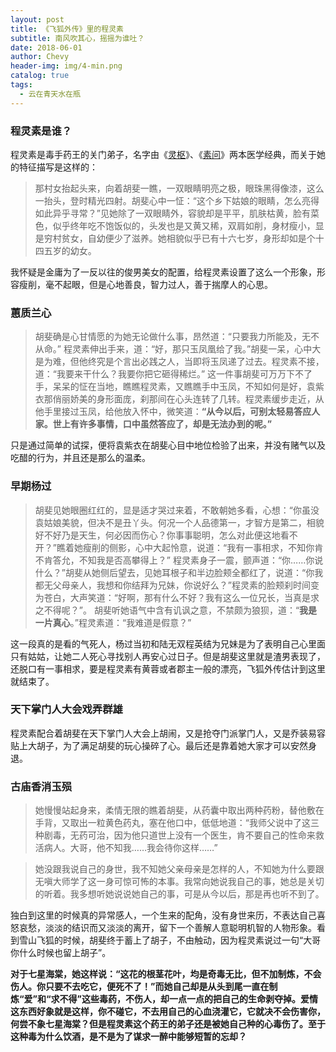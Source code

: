 ```yaml
---
layout: post
title: 《飞狐外传》里的程灵素
subtitle: 南风吹其心，摇摇为谁吐？
date: 2018-06-01
author: Chevy
header-img: img/4-min.png
catalog: true
tags:
  - 云在青天水在瓶
---
```


### 程灵素是谁？
程灵素是毒手药王的关门弟子，名字由《[灵枢](https://zh.wikipedia.org/wiki/%E9%9D%88%E6%A8%9E "灵枢")》、《[素问](https://zh.wikipedia.org/wiki/%E7%B4%A0%E9%97%AE "素问")》两本医学经典，而关于她的特征描写是这样的：

>那村女抬起头来，向着胡斐一瞧，一双眼睛明亮之极，眼珠黑得像漆，这么一抬头，登时精光四射。胡斐心中一怔：“这个乡下姑娘的眼睛，怎么亮得如此异乎寻常？”见她除了一双眼睛外，容貌却是平平，肌肤枯黄，脸有菜色，似乎终年吃不饱饭似的，头发也是又黄又稀，双肩如削，身材瘦小，显是穷村贫女，自幼便少了滋养。她相貌似乎已有十六七岁，身形却如是个十四五岁的幼女。

我怀疑是金庸为了一反以往的俊男美女的配置，给程灵素设置了这么一个形象，形容瘦削，毫不起眼，但是心地善良，智力过人，善于揣摩人的心思。

### 蕙质兰心
>胡斐确是心甘情愿的为她无论做什么事，昂然道：“只要我力所能及，无不从命。”
程灵素伸出手来，道：“好，那只玉凤凰给了我。”胡斐一呆，心中大是为难，但他终究是个言出必践之人，当即将玉凤递了过去。程灵素不接，道：“我要来干什么？我要你把它砸得稀烂。”
这一件事胡斐可万万下不了手，呆呆的怔在当地，瞧瞧程灵素，又瞧瞧手中玉凤，不知如何是好，袁紫衣那俏丽娇美的身形面庞，刹那间在心头连转了几转。程灵素缓步走近，从他手里接过玉凤，给他放入怀中，微笑道：**“从今以后，可别太轻易答应人家。世上有许多事情，口中虽然答应了，却是无法办到的呢。”**

只是通过简单的试探，便将袁紫衣在胡斐心目中地位检验了出来，并没有赌气以及吃醋的行为，并且还是那么的温柔。

### 早期杨过

>胡斐见她眼圈红红的，显是适才哭过来着，不敢朝她多看，心想：“你虽没袁姑娘美貌，但决不是丑丫头。何况一个人品德第一，才智方是第二，相貌好不好乃是天生，何必因而伤心？你事事聪明，怎么对此便这地看不开？”瞧着她瘦削的侧影，心中大起怜意，说道：“我有一事相求，不知你肯不肯答允，不知我是否高攀得上？”
程灵素身子一震，颤声道：“你……你说什么？”胡斐从她侧后望去，见她耳根子和半边脸颊全都红了，说道：“你我都无父母亲人，我想和你结拜为兄妹，你说好么？”程灵素的脸颊刹时间变为苍白，大声笑道：“好啊，那有什么不好？我有这么一位兄长，当真是求之不得呢？”。
胡斐听她语气中含有讥讽之意，不禁颇为狼狈，道：“**我是一片真心**。”程灵素道：“我难道是假意？”

这一段真的是看的气死人，杨过当初和陆无双程英结为兄妹是为了表明自己心里面只有姑姑，让她二人死心寻找别人再安心过日子。但是胡斐这里就是渣男表现了，还脱口有一事相求，要是程灵素有黄蓉或者郡主一般的漂亮，飞狐外传估计到这里就结束了。

### 天下掌门人大会戏弄群雄
程灵素配合着胡斐在天下掌门人大会上胡闹，又是抢夺门派掌门人，又是乔装易容贴上大胡子，为了满足胡斐的玩心操碎了心。最后还是靠着她大家才可以安然身退。

### 古庙香消玉殒
>她慢慢站起身来，柔情无限的瞧着胡斐，从药囊中取出两种药粉，替他敷在手背，又取出一粒黄色药丸，塞在他口中，低低地道：“我师父说中了这三种剧毒，无药可治，因为他只道世上没有一个医生，肯不要自己的性命来救活病人。大哥，他不知我……我会待你这样……”

>她没跟我说自己的身世，我不知她父亲母亲是怎样的人，不知她为什么要跟无嗔大师学了这一身可惊可怖的本事。我常向她说我自己的事，她总是关切的听着。我多想听她说说她自己的事，可是从今以后，那是再也听不到了。

独白到这里的时候真的异常感人，一个生来的配角，没有身世来历，不表达自己喜怒哀愁，淡淡的结识而又淡淡的离开，留下一个善解人意聪明机智的人物形象。看到雪山飞狐的时候，胡斐终于蓄上了胡子，不由触动，因为程灵素说过一句“大哥你什么时候也留上胡子”。


**对于七星海棠，她这样说：“这花的根茎花叶，均是奇毒无比，但不加制炼，不会伤人。你只要不去吃它，便死不了！”而她自己却是从头到尾一直在制炼“爱”和“求不得”这些毒药，不伤人，却一点一点的把自己的生命剥夺掉。爱情这东西好象就是这样，你不碰它，不去用自己的心血浇灌它，它就决不会伤害你，何尝不象七星海棠？但是程灵素这个药王的弟子还是被她自己种的心毒伤了。至于这种毒为什么饮酒，是不是为了谋求一醉中能够短暂的忘却？**
